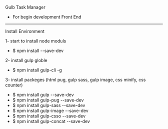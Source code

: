 Gulb Task Manager
- For begin development Front End 

----------------------------------
Install Environment

1- start to install node moduls
- $ npm install --save-dev

2- install gulp globle
- $ npm install gulp-cli -g

3- install packeges (html pug, gulp sass, gulp image, css minify, css counter)
- $ npm install gulp --save-dev
- $ npm install gulp-pug --save-dev
- $ npm install gulp-sass --save-dev
- $ npm install gulp-image --save-dev
- $ npm install gulp-csso --save-dev
- $ npm install gulp-concat --save-dev
